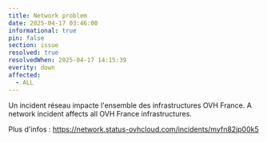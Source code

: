 ```yaml
---
title: Network problem
date: 2025-04-17 03:46:00
informational: true
pin: false
section: issue
resolved: true
resolvedWhen: 2025-04-17 14:15:39
everity: down
affected:
  - ALL 
---
```


Un incident réseau impacte l'ensemble des infrastructures OVH France.
A network incident affects all OVH France infrastructures.

Plus d'infos : https://network.status-ovhcloud.com/incidents/myfn82jp00k5
